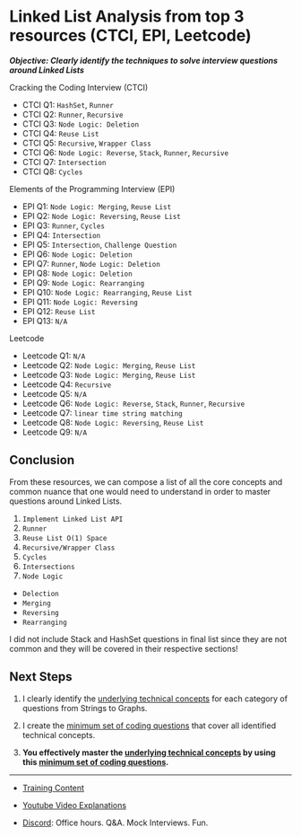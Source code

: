# Linked List Analysis from top 3 resources (CTCI, EPI, Leetcode)

***Objective: Clearly identify the techniques to solve interview questions around Linked Lists***

Cracking the Coding Interview (CTCI)

- CTCI Q1: `HashSet`, `Runner`
- CTCI Q2: `Runner`, `Recursive`
- CTCI Q3: `Node Logic: Deletion`
- CTCI Q4: `Reuse List`
- CTCI Q5: `Recursive`, `Wrapper Class`
- CTCI Q6: `Node Logic: Reverse`, `Stack`, `Runner`, `Recursive`
- CTCI Q7: `Intersection`
- CTCI Q8: `Cycles`

Elements of the Programming Interview (EPI)

- EPI Q1: `Node Logic: Merging`, `Reuse List`
- EPI Q2: `Node Logic: Reversing`, `Reuse List`
- EPI Q3: `Runner`, `Cycles`
- EPI Q4: `Intersection`
- EPI Q5: `Intersection`, `Challenge Question`
- EPI Q6: `Node Logic: Deletion`
- EPI Q7: `Runner`, `Node Logic: Deletion`
- EPI Q8: `Node Logic: Deletion`
- EPI Q9: `Node Logic: Rearranging`
- EPI Q10: `Node Logic: Rearranging`, `Reuse List`
- EPI Q11: `Node Logic: Reversing`
- EPI Q12: `Reuse List`
- EPI Q13: `N/A`

Leetcode 

- Leetcode Q1: `N/A`
- Leetcode Q2: `Node Logic: Merging`, `Reuse List`
- Leetcode Q3: `Node Logic: Merging`, `Reuse List`
- Leetcode Q4: `Recursive`
- Leetcode Q5: `N/A`
- Leetcode Q6: `Node Logic: Reverse`, `Stack`, `Runner`, `Recursive`
- Leetcode Q7: `linear time string matching`
- Leetcode Q8: `Node Logic: Reversing`, `Reuse List`
- Leetcode Q9: `N/A`

## Conclusion

From these resources, we can compose a list of all the core concepts and common nuance that one would need to understand in order to master questions around Linked Lists.

1. `Implement Linked List API`
2. `Runner`
3. `Reuse List O(1) Space`
4. `Recursive/Wrapper Class`
5. `Cycles`
6. `Intersections`
7. `Node Logic`
  - `Delection`
  - `Merging`
  - `Reversing`
  - `Rearranging`
  
  
I did not include Stack and HashSet questions in final list since they are not common and they will be covered in their respective sections!

## Next Steps

1. I clearly identify the [underlying technical concepts](https://colab.research.google.com/github/RobZuazua/CrashCode/blob/master/Crash_Code_Main.ipynb#scrollTo=qTZX2XylbCAd) for each category of questions from Strings to Graphs.

2. I create the [minimum set of coding questions](https://colab.research.google.com/github/RobZuazua/CrashCode/blob/master/Crash_Code_Main.ipynb#scrollTo=QlJsQ5xpRHg5) that cover all identified technical concepts.

3. **You effectively master the [underlying technical concepts](https://colab.research.google.com/github/RobZuazua/CrashCode/blob/master/Crash_Code_Main.ipynb#scrollTo=qTZX2XylbCAd) by using this [minimum set of coding questions](https://colab.research.google.com/github/RobZuazua/CrashCode/blob/master/Crash_Code_Main.ipynb#scrollTo=QlJsQ5xpRHg5).**
 
 ---
 
- [Training Content](https://colab.research.google.com/github/RobZuazua/CrashCode/blob/master/Crash_Code_Main.ipynb)

- [Youtube Video Explanations](https://www.youtube.com/channel/UC4fdhO7egjaKfoJemwD2kIA)

- [Discord](https://discord.com/invite/e56GWrU): Office hours. Q&A. Mock Interviews. Fun.
